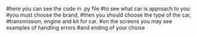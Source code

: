 #here you can see the code in .py file
#to see what car is approach to you: 
#you must choose the brand,
#then you should choose the type of the car,
#transmission, engine and kit for car.
#on the screens you may see examples of handling errors 
#and ending of your choise
